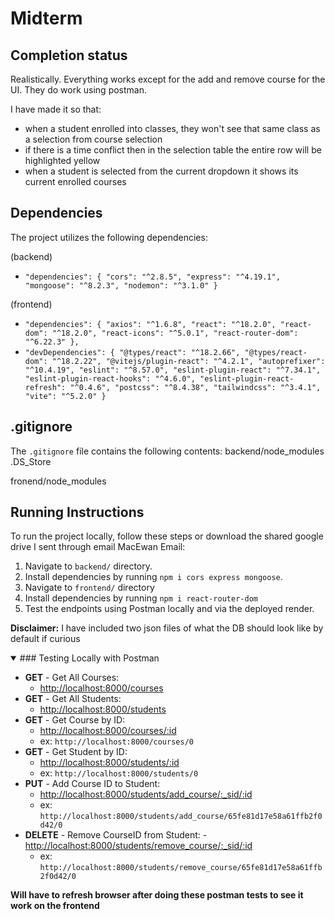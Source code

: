# Midterm

## Completion status

Realistically. Everything works except for the add and remove course for the UI. They do work using postman.

I have made it so that:

- when a student enrolled into classes, they won't see that same class as a selection from course selection
- if there is a time conflict then in the selection table the entire row will be highlighted yellow
- when a student is selected from the current dropdown it shows its current enrolled courses

## Dependencies

The project utilizes the following dependencies:

(backend)

- `"dependencies": {
  "cors": "^2.8.5",
  "express": "^4.19.1",
  "mongoose": "^8.2.3",
  "nodemon": "^3.1.0"
  }`

(frontend)

- `"dependencies": {
  "axios": "^1.6.8",
  "react": "^18.2.0",
  "react-dom": "^18.2.0",
  "react-icons": "^5.0.1",
  "react-router-dom": "^6.22.3"
  },`
- `"devDependencies": {
  "@types/react": "^18.2.66",
  "@types/react-dom": "^18.2.22",
  "@vitejs/plugin-react": "^4.2.1",
  "autoprefixer": "^10.4.19",
  "eslint": "^8.57.0",
  "eslint-plugin-react": "^7.34.1",
  "eslint-plugin-react-hooks": "^4.6.0",
  "eslint-plugin-react-refresh": "^0.4.6",
  "postcss": "^8.4.38",
  "tailwindcss": "^3.4.1",
  "vite": "^5.2.0"
  }`

## .gitignore

The `.gitignore` file contains the following contents:
backend/node_modules
.DS_Store

fronend/node_modules

## Running Instructions

To run the project locally, follow these steps or download the shared google drive I sent through email MacEwan Email:

1. Navigate to `backend/` directory.
2. Install dependencies by running `npm i cors express mongoose`.
3. Navigate to `frontend/` directory
4. Install dependencies by running `npm i react-router-dom`
5. Test the endpoints using Postman locally and via the deployed render.

**Disclaimer:** I have included two json files of what the DB should look like by default if curious

<details open>
<summary>### Testing Locally with Postman</summary>

- **GET** - Get All Courses:
  - [http://localhost:8000/courses](http://localhost:8000/courses)
- **GET** - Get All Students:
  - [http://localhost:8000/students](http://localhost:8000/students)
- **GET** - Get Course by ID:
  - [http://localhost:8000/courses/:id](http://localhost:8000/courses/:id)
  - ex: `http://localhost:8000/courses/0`
- **GET** - Get Student by ID:
  - [http://localhost:8000/students/:id](http://localhost:8000/students/:id)
  - ex: `http://localhost:8000/students/0`
- **PUT** - Add Course ID to Student:
  - [http://localhost:8000/students/add_course/:\_sid/:id](http://localhost:8000/students/add_course/:_sid/:id)
  - ex: `http://localhost:8000/students/add_course/65fe81d17e58a61ffb2f0d42/0`
- **DELETE** - Remove CourseID from Student: - [http://localhost:8000/students/remove_course/:\_sid/:id](http://localhost:8000/students/remove_course/:_sid/:id)
  - ex: `http://localhost:8000/students/remove_course/65fe81d17e58a61ffb2f0d42/0`
  </details>

**Will have to refresh browser after doing these postman tests to see it work on the frontend**

